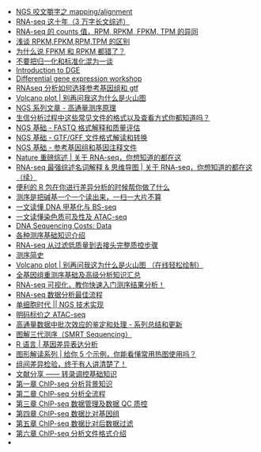 * [NGS 咬文嚼字之 mapping/alignment](https://mp.weixin.qq.com/s?src=11&timestamp=1567572933&ver=1831&signature=TWXvKg04yn6J7fIq8a2TqwSaRCAascVwd5B19FBg36moDnCTHEIrhA4QvzS0i-cs435lgbsPAgRX7-BDfksEszYLVVuj1o5jUKqv7yVZHwxHDi4QcTBcxfeHHixtPp6h&new=1)
* [RNA-seq 这十年（3 万字长文综述）](https://mp.weixin.qq.com/s?__biz=MzAxMDkxODM1Ng==&mid=2247490692&idx=1&sn=a07caa65f3e834cf6f4717302891ecce&chksm=9b485c3fac3fd5294968f86fe5bece7097e6db9bd3da563293661fd237b42960160a71f34f98&mpshare=1&scene=1&srcid=1031XXXxGxzBQxMGPcrjY9Pw&sharer_sharetime=1572526500799&sharer_shareid=ae50238ead91499c25dfead04d38c61d#rd)
* [RNA-seq 的 counts 值，RPM, RPKM, FPKM, TPM 的异同](https://mp.weixin.qq.com/s?__biz=MzAxMDkxODM1Ng==&mid=2247490699&idx=2&sn=6d7e0d96779d4885f3c36089cdd31516&chksm=9b485c30ac3fd5265cdbd12725baf54842498357b22b2de61679987898e988479c453372d1cb&mpshare=1&scene=1&srcid=1031cb9fH6Q36PcTeUozCbTU&sharer_sharetime=1572526556859&sharer_shareid=ae50238ead91499c25dfead04d38c61d#rd)
* [浅谈 RPKM,FPKM,RPM,TPM 的区别](https://mp.weixin.qq.com/s?__biz=MzUzMTEwODk0Ng==&mid=2247484190&idx=1&sn=e85f0e0899ad268745a481d2c82fba23&chksm=fa46c623cd314f357fc658d73a50b1eb6f380b330d98bff59a79c042d1effb828c4f0717c763&mpshare=1&scene=1&srcid=1031NAryoOBlbm5rRIdIL16g&sharer_sharetime=1572526612122&sharer_shareid=ae50238ead91499c25dfead04d38c61d#rd)
* [为什么说 FPKM 和 RPKM 都错了？](https://mp.weixin.qq.com/s?__biz=MzAxOTUxOTM0Nw==&mid=2649798783&idx=1&sn=71e61b35bf43eac2852698bde3cc3356&chksm=83c1da63b4b65375ac4967f991cf90b2edc0a3a42b178461ee8b1ed805834d11cd94cdb9a434&mpshare=1&scene=1&srcid=1031YHNdny9qmBkrUCEyTEZh&sharer_sharetime=1572531132172&sharer_shareid=749ac564c5f99b0bc0466ccc9f0d5f37#rd)
* [不要把归一化和标准化混为一谈](https://www.jianshu.com/p/ba2a64a81c81?utm_campaign=haruki&utm_content=note&utm_medium=reader_share&utm_source=weixin_timeline&from=singlemessage&isappinstalled=0)
* [Introduction to DGE](https://hbctraining.github.io/DGE_workshop/lessons/02_DGE_count_normalization.html)
* [Differential gene expression workshop](https://github.com/hbctraining/DGE_workshop)
* [RNAseq 分析如何选择参考基因组和 gtf](https://mp.weixin.qq.com/s?src=11&timestamp=1574208816&ver=1985&signature=LANWFHbJO5eTMtATKfip5eAaVgKhCPkiUxFMHbVP6Nb1gWR7DpFXSXPXNRn8Zy8J5JNk0a5uI-BrC6A8F0cXWajEyVn8Y6SlzrQsO3agi*HkVAlcBonvAKIwK6PXTlFh&new=1)
* [Volcano plot | 别再问我这为什么是火山图](https://mp.weixin.qq.com/s?__biz=MzI5MTcwNjA4NQ==&mid=2247490875&idx=1&sn=df67321b5e131900a163b689ff55c25c&chksm=ec0dd8b1db7a51a783828239a7b65dc6c492df82400019a44007e66c06fe96cd35d3e6d8d0b0&mpshare=1&scene=1&srcid=&sharer_sharetime=1577243334687&sharer_shareid=49bb68e4d4ad9f65af077f4e54025da0#rd)
* [NGS 系列文章 - 高通量测序原理](https://mp.weixin.qq.com/s?__biz=MzI5MTcwNjA4NQ==&mid=2247491455&idx=1&sn=d4fb468c36c56f98eddd6bfa021651f0&chksm=ec0ddaf5db7a53e352053fa913b1eb031c2c4412093a2db78f9f4ae290078c0d397a0c3ca3d4&mpshare=1&scene=1&srcid=&sharer_sharetime=1581727039556&sharer_shareid=49bb68e4d4ad9f65af077f4e54025da0#rd)
* [生信分析过程中这些常见文件的格式以及查看方式你都知道吗？](https://mp.weixin.qq.com/s?__biz=MzI5MTcwNjA4NQ==&mid=2247491549&idx=2&sn=58621db4d87df30496232d59b830104d&chksm=ec0dda57db7a5341a82a5b3b3a05f1db5996ae1e24bd23bcb6948d3aa1bb6fb24b8de129ef7c&mpshare=1&scene=1&srcid=&sharer_sharetime=1581813409529&sharer_shareid=49bb68e4d4ad9f65af077f4e54025da0#rd)
* [NGS 基础 - FASTQ 格式解释和质量评估](https://mp.weixin.qq.com/s?__biz=MzI5MTcwNjA4NQ==&mid=2247484047&idx=1&sn=3e2a79d9f56040a57ac2e16cf1923b54&scene=21#wechat_redirect)
* [NGS 基础 - GTF/GFF 文件格式解读和转换](https://mp.weixin.qq.com/s?__biz=MzI5MTcwNjA4NQ==&mid=2247484166&idx=1&sn=417e155672bd718def86003b16bf0078&scene=21#wechat_redirect)
* [NGS 基础 - 参考基因组和基因注释文件](https://mp.weixin.qq.com/s?__biz=MzI5MTcwNjA4NQ==&mid=2247484148&idx=1&sn=525233898721a9c3ebdf275babf14944&scene=21#wechat_redirect)
* [Nature 重磅综述 | 关于 RNA-seq，你想知道的都在这](https://mp.weixin.qq.com/s?__biz=MzI5MTcwNjA4NQ==&mid=2247489699&idx=1&sn=6d2c74e720f67744c3b039c86606f64a&chksm=ec0ddd29db7a543f7f44235ebfba8d7eb4fc99c5e7a481987489585b150d83316c68f7fb9b38&mpshare=1&scene=1&srcid=0419vdfopTWYURruqHpW4Pso&sharer_sharetime=1587255930530&sharer_shareid=49bb68e4d4ad9f65af077f4e54025da0&key=a2f7f35b173cc2d3bd2a3571a91e24b65f800212a1287b545cb39a988237b246f4e9cc69754b8b31290dfdf063b391f1f85cc4d452d1cba1aaa56f6a005f4e5baafba0b8e74176001cc5dd9faea53cd1&ascene=1&uin=MjEyMzUzNDk2MQ%3D%3D&devicetype=Windows+XP&version=62060841&lang=zh_CN&exportkey=AcqqpspCstTYnbpu%2FMV%2Fcw0%3D&pass_ticket=egSQZf3ZmjmNSBYxFfxeMhxks6Fcdfesee2EK45qb6wqbW1FRDSL1ND6vhbrpF2H)
* [RNA-seq 最强综述名词解释 & 思维导图 | 关于 RNA-seq，你想知道的都在这（续）](https://mp.weixin.qq.com/s?__biz=MzI5MTcwNjA4NQ==&mid=2247492185&idx=2&sn=f4071e96476d9ef3feeeff06d745e2cd&chksm=ec0e27d3db79aec5f7aaa47142a46e7bb42b1d591bb98a1633e785c5e9517e17f06469034e85&mpshare=1&scene=1&srcid=&sharer_sharetime=1587255874385&sharer_shareid=49bb68e4d4ad9f65af077f4e54025da0&key=f8620cf74afcc79da3aeaa5bc3cee7aa0f0612380e31b80d12806af97b5db6754b9b6322c589ea3eea728eb80842ac575e70efb4410b987464d67dee2eddcae80e218b373ced383a00544e05f1c82304&ascene=1&uin=MjEyMzUzNDk2MQ%3D%3D&devicetype=Windows+XP&version=62060841&lang=zh_CN&exportkey=AeZnsCpsjVTm35zwhsTR3D8%3D&pass_ticket=egSQZf3ZmjmNSBYxFfxeMhxks6Fcdfesee2EK45qb6wqbW1FRDSL1ND6vhbrpF2H)
* [便利的 R 包在你进行差异分析的时候帮你做了什么](https://mp.weixin.qq.com/s?__biz=MzA5NzQzOTgzMw==&mid=2650841006&idx=1&sn=901f0f7863db791caf85c1f999e640c7&chksm=8b54e698bc236f8e74b86ae155137f3376a015f1f3542609a435fd60ded44a75b084919cf5e5&mpshare=1&scene=1&srcid=&sharer_sharetime=1589975094601&sharer_shareid=49bb68e4d4ad9f65af077f4e54025da0&key=3b4bbdacbf95b20ce5a50ca695c3ce12d4e6c671e2843df97531519bdb1146b243178af203d1285627455a0f13f0765d07561fdf5d1c6af3696b7b70a1216ac5b82721cafd389d0293788b11945b728e&ascene=1&uin=MjEyMzUzNDk2MQ%3D%3D&devicetype=Windows+XP&version=62060841&lang=zh_CN&exportkey=AQ07nLi9Uz2wLE98aIDAwFc%3D&pass_ticket=WeQ%2F9lMsk9TGefvhi5xsI1DxDC0Tuk826MThQy%2BRPMirkkwS6E8ZoGX%2BTcUnIroA)
* [测序是把碱基一个一个读出来，一扫一大片不算](https://mp.weixin.qq.com/s?__biz=MzA5Mjg3NzgzNA==&mid=2653695700&idx=1&sn=3bbce55f838561821b819491c4dc6374&chksm=8bbeebb1bcc962a752eac30ecfbdd8ce6e6a19b32e20b6a8ffbf00cf6c8df515c56ca65d0cce&mpshare=1&scene=1&srcid=&sharer_sharetime=1591966428104&sharer_shareid=49bb68e4d4ad9f65af077f4e54025da0&exportkey=AfC7nf0Zj6781OlZGFLZCKc%3D&pass_ticket=N8E7CAWx4m6NpyYg%2FO2prhH2%2F7Yk%2BSmVxsmkV4Q5tDGHy%2BumQaSB7gJTVDPS1qh3#rd)
* [一文读懂 DNA 甲基化与 BS-seq](https://mp.weixin.qq.com/s?__biz=MzU4MzYxMzI2Nw==&mid=2247483811&idx=1&sn=2f5eb0ca47d273a443e13ce22ad9bbaf&chksm=fda72f9fcad0a689db367515b3d43da5e53a353edaf4440ae9e520658520ee13ac6ebc233623&mpshare=1&scene=1&srcid=10291HhZ4ECDpUpPvgKCz5mt&sharer_sharetime=1603923846896&sharer_shareid=49bb68e4d4ad9f65af077f4e54025da0#rd)
* [一文读懂染色质可及性及 ATAC-seq](https://mp.weixin.qq.com/s?__biz=MzU4MzYxMzI2Nw==&mid=2247483810&idx=1&sn=9dd5d504e4e15bc001c90c5fe88ef5de&chksm=fda72f9ecad0a688dc01cbddbaec69c7fffa3540e675d6eeeee76170f34dc8b2f48332fd2552&mpshare=1&scene=1&srcid=1029bqfZoPaU0JCiMdkbYZIM&sharer_sharetime=1603923853610&sharer_shareid=49bb68e4d4ad9f65af077f4e54025da0#rd)
* [DNA Sequencing Costs: Data](https://www.genome.gov/about-genomics/fact-sheets/DNA-Sequencing-Costs-Data)
* [各种测序基础知识介绍](https://mp.weixin.qq.com/s?__biz=MzI1MDc4NjYyNQ==&mid=2247488559&idx=2&sn=a6226f298d55339b61a236efaa1bd9b2&chksm=e9fdb201de8a3b17eff2d2669558e3bae740a676e155f4185fc3335370c5aec36befeb7f1d23&mpshare=1&scene=1&srcid=0107qaJDDfRsiE4F2Hz8yL7O&sharer_sharetime=1610021111356&sharer_shareid=49bb68e4d4ad9f65af077f4e54025da0#rd)
* [RNA-seq 从过滤低质量到去接头完整质控步骤](https://mp.weixin.qq.com/s?__biz=MzI1MDc4NjYyNQ==&mid=2247488599&idx=1&sn=7b259811adbe85d66d7ec784109ff4ba&chksm=e9fdb279de8a3b6fd597fd04b9313f8ffd7d652000ca2d4fd39127c3308314da556d3dedcfdd&mpshare=1&scene=1&srcid=0108hBiVv5CEPXltMIkKZKsz&sharer_sharetime=1610113427154&sharer_shareid=49bb68e4d4ad9f65af077f4e54025da0#rd)
* [测序简史](https://mp.weixin.qq.com/s?__biz=MzI1MDc4NjYyNQ==&mid=2247489074&idx=1&sn=aa28c874bb1b0ef42cec87fe787a99a1&chksm=e9fdb01cde8a390addbabe5986657b4e882ce880d2d0080b5a7c9bef568b07f8d71c85391668&mpshare=1&scene=1&srcid=011920EccfjhfK3qNjJXVQsg&sharer_sharetime=1611057371237&sharer_shareid=49bb68e4d4ad9f65af077f4e54025da0#rd)
* [Volcano plot | 别再问我这为什么是火山图 （在线轻松绘制）](https://mp.weixin.qq.com/s?__biz=MzI5MTcwNjA4NQ==&mid=2247510393&idx=2&sn=dd61347617742574813307b9f1f2d9f4&chksm=ec0e6cf3db79e5e5485e0867b239fceebb729ab9a76618cbc1c9d340823c04c77ae26aba66ae&mpshare=1&scene=1&srcid=02071jIoler6QnSM1K8YqMJT&sharer_sharetime=1612655161746&sharer_shareid=49bb68e4d4ad9f65af077f4e54025da0&key=9635e972a6ebf454a3fada59a594445b5dc8822c8f14e8b937f627265c27c904fdac4da68fe3fd66a30ba40675eea35dea04e1d39ba71f8251870de870e7fac119807f0cf1fa5c9b7e0eefb299870624bff5b7d69bc451052772d84e6b69277c7501bfb21f9ff738e9a59160154e3352bf5750f0119d16a561069ce105e4ec80&ascene=1&uin=MjEyMzUzNDk2MQ%3D%3D&devicetype=Windows+7&version=62090529&lang=en&exportkey=AYrshjnY9%2F%2F7UvEMBKTtshQ%3D&pass_ticket=z5nvjktVcXkquM4Rw0Hg2ePj%2BFscsEYHZcK8tWxrcrl6yQbgLdFs7ORsuYsWcKVq&wx_header=0)
* [全基因组重测序基础及高级分析知识汇总](https://mp.weixin.qq.com/s?__biz=MzI1MDc4NjYyNQ==&mid=2247489304&idx=1&sn=d6e1f13b4cb47bb037c24fab71a87b16&chksm=e9fdb136de8a3820f0c7c020a05a985b832a6adf498744c17110786c1e9b4071108a34a4007f&mpshare=1&scene=1&srcid=0209OUz9QEmASEELhDvYTq4E&sharer_sharetime=1612833478558&sharer_shareid=49bb68e4d4ad9f65af077f4e54025da0&key=604423c5b673dab4f016d8580a277ca222b65e4e581a38f6e43d3c6e86ac843d564e2fa27ad49d7849bd0f83789154f32b4cc6939846f2126dedbf28172c5cf9601384423b6f06cb5aa59f530c87018ae4cd3640d984d316368083f146185dae8b49873f4877c1d4c5dfd3b4cc4b683ced3fa3dcee2d609221fa88b86f96a226&ascene=1&uin=MjEyMzUzNDk2MQ%3D%3D&devicetype=Windows+7&version=62090529&lang=en&exportkey=AdCZckQDmdEDvQigGg4C9Vk%3D&pass_ticket=z5nvjktVcXkquM4Rw0Hg2ePj%2BFscsEYHZcK8tWxrcrl6yQbgLdFs7ORsuYsWcKVq&wx_header=0)
* [RNA-seq 可视化，教你快速入门测序结果分析！](https://zhuanlan.zhihu.com/p/350172212?utm_source=wechat_session&utm_medium=social&s_r=0)
* [RNA-seq 数据分析最佳流程](https://mp.weixin.qq.com/s?__biz=MzI4ODE0NTE3OA==&mid=2649209584&idx=1&sn=ac2e14042c57238201e934a7a9ec6743&chksm=f3d1f085c4a6799380855a40a50002d03e07ffdfd7fb0b8e1f938cee91fd982f59dd751e2cba&mpshare=1&scene=1&srcid=0213aXUe1t1l1Rw9bEMVMndI&sharer_sharetime=1613203461186&sharer_shareid=49bb68e4d4ad9f65af077f4e54025da0&key=9635e972a6ebf4548a985e0f762d0c368a86ba48f9b2b0a8d6fec5c6f7c38bf0b49f47de6eea27e3653e7d8b52acd5da6642b6a98e85d9b6ec933457ed0d31933f80a95622e6487fe0fe0e9308acb018787c0f907bbb6a3d05883ed5bf1ca81ad83e4138bf7ef7af3ef11225cbea35c62cbd1c4b67558ede502542ee79d0eebe&ascene=1&uin=MjEyMzUzNDk2MQ%3D%3D&devicetype=Windows+7&version=62090529&lang=en&exportkey=AStSI%2FjK45Sn2Eu0muNBGdA%3D&pass_ticket=w8XwI7gg%2F9KuczJJ9YOFgVwcXDPBgc%2FMMQyWMfeqvssrjSX4Q2pk2aLorV%2BdZl6F&wx_header=0)
* [单细胞时代 || NGS 技术实现](https://mp.weixin.qq.com/s?__biz=MzI1Njk4ODE0MQ==&mid=2247492807&idx=1&sn=c2d5055f14b43c6ad1daf2752cd6389e&chksm=ea1ce245dd6b6b531c730803cbf1e5b742e77825d34de2f67cc5d0cd9e4d78f5adf3dfbdccb5&mpshare=1&scene=1&srcid=02177K74cS5UF1maOlMtUOcj&sharer_sharetime=1613565857672&sharer_shareid=49bb68e4d4ad9f65af077f4e54025da0&key=6e7650bbf447c502cf1a27bcbc43444e2b76e26461912e08a3b3f50a1051bf93931335127262011c8b30f1cfd88b11734bf38e886d895abef7aae282adc10775bc1d6c2012bd13bbfa41a13c8e5ed4073346501216010e37106a1e0c1c7bb8b6a4ed75009c2efdf102361244ee870c642d74a6fbbce2fda8ce4676d48568aa9b&ascene=1&uin=MjEyMzUzNDk2MQ%3D%3D&devicetype=Windows+7&version=62090529&lang=en&exportkey=AbwH40nJx7tE%2BAPPq5mBSAI%3D&pass_ticket=LopQy6maM4zzR7uxf%2B75frUn4Af1Ur1yrAPlbVq4frMh0f%2FUHriR2c%2FZsny5aMdH&wx_header=0)
* [明码标价之 ATAC-seq](https://mp.weixin.qq.com/s?__biz=MzAxMDkxODM1Ng==&mid=2247499376&idx=1&sn=7a0b4885b19cc3156560ac7ca1d24d4e&chksm=9b4bbecbac3c37dd06b325f2aa3ebfc1064a4df6df5c281fdd282885c879a8e074518e2216fd&mpshare=1&scene=1&srcid=0220qVgSqZKlmIGFdbAcOtqx&sharer_sharetime=1613777071527&sharer_shareid=49bb68e4d4ad9f65af077f4e54025da0&key=604423c5b673dab49d710292dfe281516bd6e3c3cbac870c562246575564f5849ee78599b0cbc762521e5afeee8b2e8898388f68a057c29b941424e526aa7f86bafb88779c09d5d455f7e9ce723197eb1de669a11b08e459272a6bd0e6f047bfbef89f77f63fa41f14718194734502380bb6fe09e633da2f17437c9f605def32&ascene=1&uin=MjEyMzUzNDk2MQ%3D%3D&devicetype=Windows+7&version=62090529&lang=en&exportkey=Aec%2B0ocIyLcO4WWXm7hWJ40%3D&pass_ticket=sSI0qXG2YNBpinv1cMMxlflz4i3GMxXEYKksk7v9S0aXfqs4J275TguBabeNOXfz&wx_header=0)
* [高通量数据中批次效应的鉴定和处理 - 系列总结和更新](https://mp.weixin.qq.com/s?__biz=MzI5MTcwNjA4NQ==&mid=2247512119&idx=1&sn=a02f6d6e492bbdc5f23b8d7ff9a2b029&chksm=ec0e75bddb79fcabfb3efe128946a7fc9d721edaa399d9be6c9396960bec26fc3517c796ae21&mpshare=1&scene=1&srcid=03035K3xiV03bzu4FuGXyUTz&sharer_sharetime=1614722319395&sharer_shareid=49bb68e4d4ad9f65af077f4e54025da0&key=6f239cbca45393ddfd035cf9eef524a8b974ef7578d26fd46904f6d706dc11ecf1d59ac8853ecd6271c034a5579e5cd1f6ad2d4f60d009a517b11aafd547c4a68ec9b9b624a62b88a7cb19c9b8e6c1589644ad8425481c00386ccaf8915dbf25f737b21cbb2abdb8bf7ba60b29a0c0a36650a42c7bbc2381f75d5c1ff617ca1d&ascene=1&uin=MjEyMzUzNDk2MQ%3D%3D&devicetype=Windows+7&version=62090529&lang=en&exportkey=AaCYF1bqBCqA8g2iQELfhxI%3D&pass_ticket=tgNgdkqAWVrK%2FQ8INFr4PM9vhY3X1V52uPlsD3EwjRxaqktduVwCq2bucI20BBhW&wx_header=0)
* [图解三代测序（SMRT Sequencing）](https://mp.weixin.qq.com/s?__biz=MzU1MDQwMTU5OQ==&mid=2247492657&idx=1&sn=77f4fc6dfe3b89fb4b3cf0da8fa53a4b&chksm=fba38761ccd40e77b97c01044a3e3b5e8a0c09e173fb4c3b0088a18c9869c1de641c9ef6e67f&mpshare=1&scene=1&srcid=03040QbmBwod9dRAa9wxRFDI&sharer_sharetime=1614820864993&sharer_shareid=49bb68e4d4ad9f65af077f4e54025da0&key=0587a61d5e72494d345d7e1059d8bc62571dfaff3a2a8a3ea6e7227b020afdc4f272a858067493d33bb84d5bee217c350d8ae8c7ba1e3e7434567c23c235d3f1b4e0b5b62e571c896fc4ed562d36e48922ce4c98779282ba90f76134a537894c262e5c2bd5754d36935908097feed2c0ec7de214849602b3dc4f45eae39f49f1&ascene=1&uin=MjEyMzUzNDk2MQ%3D%3D&devicetype=Windows+7&version=62090529&lang=en&exportkey=ATQ5aERiCYkQJZl15YMrmfI%3D&pass_ticket=Bh4FAxfj0KSjEcIt4%2FcYHhDYYfaUE11A2IqByvJEc4xWXD5pBJGeTH1P38QlXJOJ&wx_header=0)
* [R 语言 | 基因差异表达分析](https://mp.weixin.qq.com/s?__biz=Mzg5ODA5ODk1NQ==&mid=2247485328&idx=1&sn=5762dbd5090e8bb9f8057d3238601a27&chksm=c066f5f4f7117ce2d270f2aad7726a87ddd51ad91979601de5d94be3762d4a49e9623d534e55&mpshare=1&scene=1&srcid=0306SEdNuBUqEuMSgYGyq6Xx&sharer_sharetime=1615077566340&sharer_shareid=49bb68e4d4ad9f65af077f4e54025da0&key=6f239cbca45393dd76a89d028ece8df96d241f38665b486841a245ea19a038e75e1941b817fd8e164cf14b62c809e178454c4a3d73738d058e7800bf58750bbf0f08f4e8e45228a068128ef2fb741dce85dc0298933ec1f1c9e0b0ecec8f4857a7d6c98997c5cd06f167ac01f75d084e5afed640c843463c85bcfdc87224e70b&ascene=1&uin=MjEyMzUzNDk2MQ%3D%3D&devicetype=Windows+7&version=62090529&lang=en&exportkey=Ab4sLZ%2FhZk2dhWxEUb1plNE%3D&pass_ticket=KesAI1R7qNrAxp%2FU3cGI07mjRn38Nk%2BQ4XzzEyX8JSeipFXOmXbipdrw78SlHzbQ&wx_header=0)
* [图形解读系列 | 给你 5 个示例，你能看懂常用热图使用吗？](https://mp.weixin.qq.com/s?__biz=MzI5MTcwNjA4NQ==&mid=2247512930&idx=2&sn=6de9a79863e2afc008d5b6ca77c95b6e&chksm=ec0e76e8db79fffe88ee7db1a7533238542cc69f33d5adf77f42cf452331d6defd4ccaf4e6d4&mpshare=1&scene=1&srcid=0309aQE3YlBf1CjX2wEdpTiR&sharer_sharetime=1615241138840&sharer_shareid=49bb68e4d4ad9f65af077f4e54025da0&key=252b30a04dad93fc0cb74b5c89cd964e2860ce6102e3e339b09afdb03503cf0110f29f031abd2b7e7e54469291e2368ba37f50e0858749ed950a685a87aa20ef1d806beee153c98dcce24c5c355dcaea57ca647a276d6d28f9d7b974baf8a6d18710f030b747e9bd586fc02512cdeff8ec816e9d9041b93e6387b0973b3a6997&ascene=1&uin=MjEyMzUzNDk2MQ%3D%3D&devicetype=Windows+7&version=62090529&lang=en&exportkey=AXJT3XSg%2BEqZ9IWjWvaPSac%3D&pass_ticket=mdWDLgjzI58mP7Och8jrfCRHGos7E6lrKRCNa3qlEJ0owi5vJZE9rce8dnC1QxBQ&wx_header=0)
* [组间差异检验，终于有人讲清楚了！](https://www.jianshu.com/p/67be9b3806cd?utm_campaign=haruki&utm_content=note&utm_medium=reader_share&utm_source=weixin_timeline)
* [文献分享 —— 转录调控基础知识](https://mp.weixin.qq.com/s?__biz=MjM5NTk0Mzg2Nw%3D%3D&mid=2247485854&idx=1&sn=0d3995643bf53f000ced8538b8770344&scene=45#wechat_redirect)
* [第一章 ChIP-seq 分析背景知识](https://mp.weixin.qq.com/s?__biz=MjM5NTk0Mzg2Nw%3D%3D&mid=2247485870&idx=1&sn=ac9dd090fae296556e9adc5e25af7d81&scene=45#wechat_redirect)
* [第二章 ChIP-seq 分析全流程](https://mp.weixin.qq.com/s?__biz=MjM5NTk0Mzg2Nw%3D%3D&mid=2247485878&idx=1&sn=142832c45f36e1194ec3be7a1f528964&scene=45#wechat_redirect)
* [第三章 ChIP-seq 数据管理及数据 QC 质控](https://mp.weixin.qq.com/s?__biz=MjM5NTk0Mzg2Nw%3D%3D&mid=2247485883&idx=1&sn=0eda4ca5c3410c799033a19596633ef7&scene=45#wechat_redirect)
* [第四章 ChIP-seq 数据比对基因组](https://mp.weixin.qq.com/s?__biz=MjM5NTk0Mzg2Nw%3D%3D&mid=2247485893&idx=1&sn=4cef6155bcf02509a1f32c7b013ad931&scene=45#wechat_redirect)
* [第五章 ChIP-seq 数据比对后数据过滤](https://mp.weixin.qq.com/s?__biz=MjM5NTk0Mzg2Nw%3D%3D&mid=2247485897&idx=1&sn=800aed356618d5b066d7ae9d5041ec43&scene=45#wechat_redirect)
* [第六章 ChIP-seq 分析文件格式介绍](https://mp.weixin.qq.com/s?__biz=MjM5NTk0Mzg2Nw%3D%3D&mid=2247485906&idx=1&sn=021560650263f052be459eb71754c2ac&scene=45#wechat_redirect)
* []()
